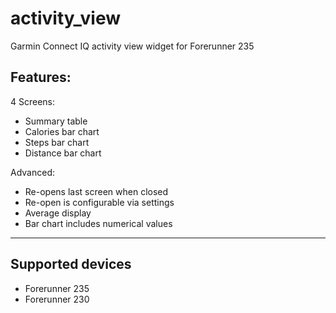 activity_view
=============

Garmin Connect IQ activity view widget for Forerunner 235 

Features:
---------

4 Screens:
* Summary table
* Calories bar chart
* Steps bar chart
* Distance bar chart

Advanced:
* Re-opens last screen when closed
* Re-open is configurable via settings
* Average display
* Bar chart includes numerical values

***

Supported devices
-----------------
* Forerunner 235 
* Forerunner 230
